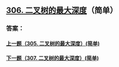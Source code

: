 ## [306. 二叉树的最大深度](https://leetcode-cn.com/problems/merge-two-sorted-lists/)（简单）





### 答案：



#### [上一题（305. 二叉树的最大深度）(简单)](https://github.com/sdwwld/leetCode/blob/master/src/main/java/com/wld/java/leetcode/leetCode0305.md)

#### [下一题（307. 二叉树的最大深度）(简单)](https://github.com/sdwwld/leetCode/blob/master/src/main/java/com/wld/java/leetcode/leetCode0307.md)